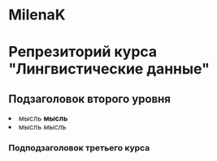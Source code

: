 # MilenaK
<head>
  </head>
  <body>
<h1>  Репрезиторий курса "Лингвистические данные" </h1>

<h2> Подзаголовок второго уровня </h2>

<u1> 
  <li> мысль <b> мысль </b>
  <li> мысль <i> мысль </i>
</u2>
    <h3> Подподзаголовок третьего курса </h3>

  
  
  
</body>
